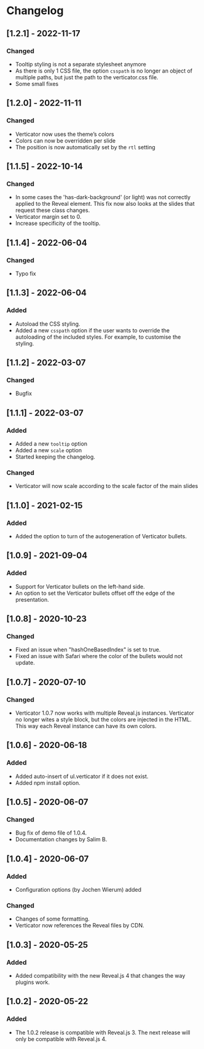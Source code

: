 # Changelog

## [1.2.1] - 2022-11-17
### Changed
- Tooltip styling is not a separate stylesheet anymore
- As there is only 1 CSS file, the option `csspath` is no longer an object of multiple paths, but just the path to the verticator.css file.
- Some small fixes


## [1.2.0] - 2022-11-11
### Changed
- Verticator now uses the theme’s colors
- Colors can now be overridden per slide
- The position is now automatically set by the `rtl` setting


## [1.1.5] - 2022-10-14
### Changed
- In some cases the 'has-dark-background' (or light) was not correctly applied to the Reveal element. This fix now also looks at the slides that request these class changes.
- Verticator margin set to 0.
- Increase specificity of the tooltip.


## [1.1.4] - 2022-06-04
### Changed
- Typo fix


## [1.1.3] - 2022-06-04
### Added
- Autoload the CSS styling. 
- Added a new `csspath` option if the user wants to override the autoloading of the included styles. For example, to customise the styling.

## [1.1.2] - 2022-03-07
### Changed
- Bugfix


## [1.1.1] - 2022-03-07
### Added
- Added a new `tooltip` option
- Added a new `scale` option
- Started keeping the changelog.

### Changed
- Verticator will now scale according to the scale factor of the main slides



## [1.1.0] - 2021-02-15
### Added
- Added the option to turn of the autogeneration of Verticator bullets.



## [1.0.9] - 2021-09-04
### Added
- Support for Verticator bullets on the left-hand side.
- An option to set the Verticator bullets offset off the edge of the presentation.



## [1.0.8] - 2020-10-23
### Changed
- Fixed an issue when "hashOneBasedIndex" is set to true. 
- Fixed an issue with Safari where the color of the bullets would not update.



## [1.0.7] - 2020-07-10
### Changed
- Verticator 1.0.7 now works with multiple Reveal.js instances. Verticator no longer wites a style block, but the colors are injected in the HTML. This way each Reveal instance can have its own colors.



## [1.0.6] - 2020-06-18
### Added
- Added auto-insert of ul.verticator if it does not exist. 
- Added npm install option.



## [1.0.5] - 2020-06-07
### Changed
- Bug fix of demo file of 1.0.4.
- Documentation changes by Salim B.



## [1.0.4] - 2020-06-07
### Added
- Configuration options (by Jochen Wierum) added
### Changed
- Changes of some formatting.
- Verticator now references the Reveal files by CDN.



## [1.0.3] - 2020-05-25
### Added
- Added compatibility with the new Reveal.js 4 that changes the way plugins work.



## [1.0.2] - 2020-05-22
### Added
- The 1.0.2 release is compatible with Reveal.js 3. The next release will only be compatible with Reveal.js 4.